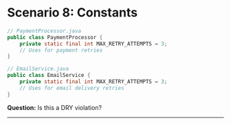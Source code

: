 # Scenario 8: Constants

```java
// PaymentProcessor.java
public class PaymentProcessor {
    private static final int MAX_RETRY_ATTEMPTS = 3;
    // Uses for payment retries
}

// EmailService.java  
public class EmailService {
    private static final int MAX_RETRY_ATTEMPTS = 3;
    // Uses for email delivery retries
}
```
**Question:** Is this a DRY violation?

---

